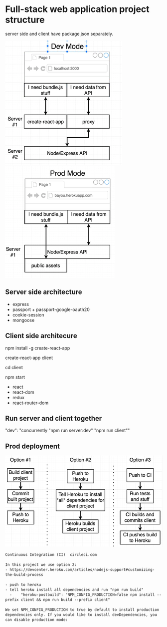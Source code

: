 # Full-stack web application project structure
  server side and client have package.json separately.

  ![structure dev](structure-dev.png)
  ![structure prod](structure-prod.png)

## Server side architecture
  - express  
  - passport + passport-google-oauth20
  - cookie-session
  - mongoose


## Client side architecure
  npm install -g create-react-app  

  create-react-app client

  cd client 

  npm start

  - react
  - react-dom
  - redux
  - react-router-dom
  

## Run server and client together
  "dev": "concurrently \"npm run server:dev\" \"npm run client\""

## Prod deployment
  ![prod deployment](prod-deployment.png)
    
    Continuous Integration (CI)  circleci.com

    In this project we use option 2:
    - https://devcenter.heroku.com/articles/nodejs-support#customizing-the-build-process

    - push to heroku
    - tell heroku install all dependencies and run "npm run build"  
      -    "heroku-postbuild": "NPM_CONFIG_PRODUCTION=false npm install --prefix client && npm run build --prefix client"
 
    We set NPM_CONFIG_PRODUCTION to true by default to install production dependencies only. If you would like to install devDependencies, you can disable production mode:
